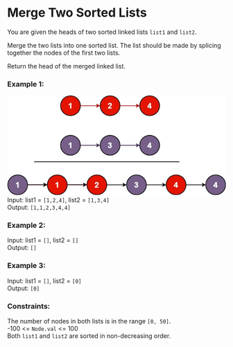 # Merge Two Sorted Lists
You are given the heads of two sorted linked lists `list1` and `list2`.

Merge the two lists into one sorted list. The list should be made by splicing together the nodes of the first two lists.

Return the head of the merged linked list.

### Example 1:
![example1.png](resources/example1.png)
Input: list1 = `[1,2,4]`, list2 = `[1,3,4] `  
Output: `[1,1,2,3,4,4]`

### Example 2:
Input: list1 = `[]`, list2 = `[]`  
Output: `[]`

### Example 3:
Input: list1 = `[]`, list2 = `[0]`  
Output: `[0]`

### Constraints:  
The number of nodes in both lists is in the range `[0, 50]`.  
-100 <= `Node.val` <= 100  
Both `list1` and `list2` are sorted in non-decreasing order.
